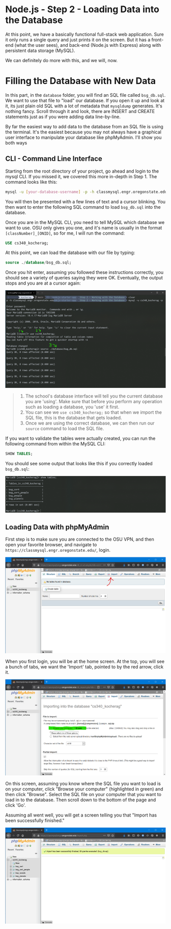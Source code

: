 # Node.js - Step 2 - Loading Data into the Database

At this point, we have a basically functional full-stack web application. Sure it only runs a single query and just prints it on the screen. But it has a front-end (what the user sees), and back-end (Node.js with Express) along with persistent data storage (MySQL).

We can definitely do more with this, and we will, now.

# Filling the Database with New Data

In this part, in the `database` folder, you will find an SQL file called `bsg_db.sql`. We want to use that file to "load" our database. If you open it up and look at it, its just plain old SQL with a lot of metadata that `mysqldump` generates. It's nothing fancy. Scroll through it and look, there are INSERT and CREATE statements just as if you were adding data line-by-line.

By far the easiest way to add data to the database from an SQL file is using the terminal. It's the easiest because you may not always have a graphical user interface to manipulate your database like phpMyAdmin. I'll show you both ways

## CLI - Command Line Interface

Starting from the root directory of your project, go ahead and login to the mysql CLI. If you missed it, we covered this more in-depth in Step 1. The command looks like this:

```bash
mysql -u [your-database-username] -p -h classmysql.engr.oregonstate.edu
```

You will then be presented with a few lines of text and a cursor blinking. You then want to enter the following SQL command to load `bsg_db.sql` into the database.

Once you are in the MySQL CLI, you need to tell MySQL which database we want to use. OSU only gives you one, and it's name is usually in the format `[classNumber]_[ONID]`, so for me, I will run the command:

```sql
USE cs340_kocherag;
```

At this point, we can load the database with our file by typing:

```sql
source ./database/bsg_db.sql;
```

Once you hit enter, assuming you followed these instructions correctly, you should see a variety of queries saying they were OK. Eventually, the output stops and you are at a cursor again:

![loading bsg_db.sql in to mysql](assets/bsg-load.png)

> 1. The school's database interface will tell you the current database you are 'using'. Make sure that before you perform any operation such as loading a database, you 'use' it first.
> 2. You can see we `use cs340_kocherag;` so that when we import the SQL file, this is the database that gets loaded.
> 3. Once we are using the correct database, we can then run our `source` command to load the SQL file.

If you want to validate the tables were actually created, you can run the following command from within the MySQL CLI:

```sql
SHOW TABLES;
```

You should see some output that looks like this if you correctly loaded `bsg_db.sql`:

![bsg_db.sql successfully loaded](assets/show-tables.png)

## Loading Data with phpMyAdmin

First step is to make sure you are connected to the OSU VPN, and then open your favorite browser, and navigate to `https://classmysql.engr.oregonstate.edu/`, login.

![phpmyadmin home screen](assets/phpmyadmin-home.png)

When you first login, you will be at the home screen. At the top, you will see a bunch of tabs, we want the 'Import' tab, pointed to by the red arrow, click it.

![phpmyadmin import screen](assets/phpmyadmin-import.png)

On this screen, assuming you know where the SQL file you want to load is on your computer, click "Browse your computer" (highlighted in green) and then click "Browse". Select the SQL file on your computer that you want to load in to the database. Then scroll down to the bottom of the page and click 'Go'.

Assuming all went well, you will get a screen telling you that "Import has been successfully finished."

![phpmyadmin successful import](assets/phpmyadmin-import-success.png)
